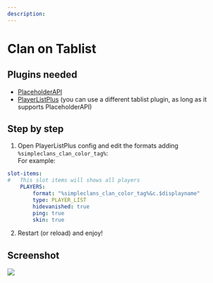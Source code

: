 ```yaml
---
description:
---
```


# Clan on Tablist

## Plugins needed

- [PlaceholderAPI](https://www.spigotmc.org/resources/placeholderapi.6245/)
- [PlayerListPlus](https://www.spigotmc.org/resources/%E2%99%9B-playerlistplus-%E2%99%9B-1-8-1-14-3-tablist-editor.55878/) (you can use a different tablist plugin, as long as it supports PlaceholderAPI)

## Step by step

1. Open PlayerListPlus config and edit the formats adding `%simpleclans_clan_color_tag%`:\
For example:

```yml
slot-items:
#   This slot items will shows all players
    PLAYERS:
        format: "%simpleclans_clan_color_tag%&c.$displayname"
        type: PLAYER_LIST
        hidevanished: true
        ping: true
        skin: true
```
2. Restart (or reload) and enjoy!

## Screenshot

![](../.gitbook/assets/clan-on-tablist.png)